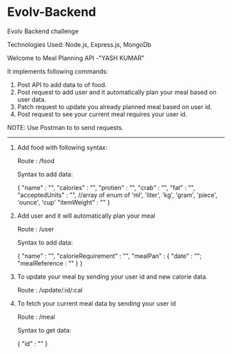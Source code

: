 # Evolv-Backend
Evolv Backend challenge

Technologies Used: Node.js, Express.js, MongoDb

Welcome to Meal Planning API -"YASH KUMAR"

It implements following commands:

1. Post API to add data to of food.
2. Post request to add user and it automatically plan your meal based on user data.
3. Patch request to update you already planned meal based on user id.
4. Post request to see your current meal requires your user id.


NOTE: Use Postman to to send requests.
___________________________________________________________________________________________

1. Add food with following syntax:

      Route : /food

      Syntax to add data:

      {   "name" : "",
          "calories" : "",
          "protien" : "",
          "crab" : "",
          "fat" : "",
          "acceptedUnits" : "",                  //array of enum of 'ml', 'liter', 'kg', 'gram', 'piece', 'ounce', 'cup'
          "itemWeight" : ""
      }


2. Add user and it will automatically plan your meal

      Route : /user

      Syntax to add data:

      {
        "name" : "",
        "calorieRequirement" : "",
        "mealPan" : {
          "date" : "";
          "mealReference : ""
        }
      }


3. To update your meal by sending your user id and new calorie data.

    Route : /update/:id/:cal



4. To fetch your current meal data by sending your user id

      Route : /meal

      Syntax to get data:

      {
        "id" : ""
      }
